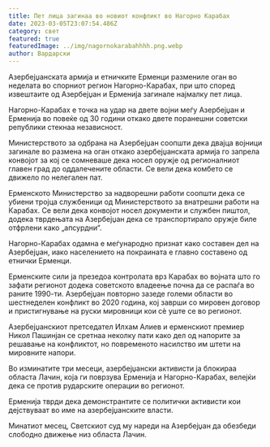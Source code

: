 ```yaml
---
title: Пет лица загинаа во новиот конфликт во Нагорно Карабах
date: 2023-03-05T23:07:54.486Z
category: свет
featured: true
featuredImage: ../img/nagornokarabahhhh.png.webp
author: Вардарски
---
```


Азербејџанската армија и етничките Ерменци размениле оган во неделата во спорниот регион Нагорно-Карабах, при што според извештаите од Азербејџан и Ерменија загинале најмалку пет лица.

Нагорно-Карабах е точка на удар на двете војни меѓу Азербејџан и Ерменија во повеќе од 30 години откако двете поранешни советски републики стекнаа независност.

Министерството за одбрана на Азербејџан соопшти дека двајца војници загинале во размена на оган откако азербејџанската армија го запрела конвојот за кој се сомневаше дека носел оружје од регионалниот главен град до оддалечените области. Се вели дека комбето се движело по нелегален пат.

Ерменското Министерство за надворешни работи соопшти дека се убиени тројца службеници од Министерството за внатрешни работи на Карабах. Се вели дека конвојот носел документи и службен пиштол, додека тврдењата на Азербејџан дека се транспортирало оружје биле отфрлени како „апсурдни“.

Нагорно-Карабах одамна е меѓународно признат како составен дел на Азербејџан, иако населението на покраината е главно составено од етнички Ерменци.

Ерменските сили ја презедоа контролата врз Карабах во војната што го зафати регионот додека советското владеење почна да се распаѓа во раните 1990-ти. Азербејџан повторно зазеде големи области во шестнеделен конфликт во 2020 година, кој заврши со мировен договор и пристигнување на руски мировници кои сè уште се во регионот.

Азербејџанскиот претседател Илхам Алиев и ерменскиот премиер Никол Пашинјан се сретнаа неколку пати како дел од напорите за решавање на конфликтот, но повременото насилство им штети на мировните напори.

Во изминатите три месеци, азербејџански активисти ја блокираа областа Лачин, која ги поврзува Ерменија и Нагорно-Карабах, велејќи дека се против рударските операции во регионот.

Ерменија тврди дека демонстрантите се политички активисти кои дејствуваат во име на азербејџанските власти.

Минатиот месец, Светскиот суд му нареди на Азербејџан да обезбеди слободно движење низ областа Лачин.
